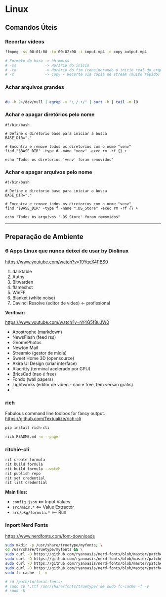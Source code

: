# Linux

## Comandos Úteis

### Recortar vídeos
``` bash
ffmpeg -ss 00:01:00 -to 00:02:00 -i input.mp4 -c copy output.mp4

# Formato da hora -> hh:mm:ss
# -ss             -> Horário do início
# -to             -> Horário do fim (considerando o inicio real do arquivo)
# -c              -> Copy - Recorte via copia de stream (muito rápido)

```

### Achar arquivos grandes

``` bash

du -h 2>/dev/null | egrep -v "\./.+/" | sort -h | tail -n 10

```

### Achar e apagar diretórios pelo nome

``` shell
#!/bin/bash

# Define o diretorio base para iniciar a busca
BASE_DIR="."

# Encontra e remove todos os diretorios com o nome "venv"
find "$BASE_DIR" -type d -name "venv" -exec rm -rf {} +

echo "Todos os diretorios 'venv' foram removidos"

```

### Achar e apagar arquivos pelo nome

``` shell
#!/bin/bash

# Define o diretorio base para iniciar a busca
BASE_DIR="."

# Encontra e remove todos os diretorios com o nome "venv"
find "$BASE_DIR" -type f -name ".DS_Store" -exec rm -rf {} +

echo "Todos os arquivos '.DS_Store' foram removidos"

```

---

## Preparação de Ambiente

### 6 Apps Linux que nunca deixei de usar by Diolinux

<https://www.youtube.com/watch?v=19YqeX4PBS0>

1. darktable
1. Authy
1. Bitwarden
1. flameshot
1. WinFF
1. Blanket (white noise)
1. Davinci Resolve (editor de video) <- profissional



**Verificar:**

<https://www.youtube.com/watch?v=nY4G5f8uJW0>

* Apostrophe (markdown)
* NewsFlash (feed rss)
* GnomePhotos
* Newton Mail
* Streamio (gestor de mídia)
* Sweet Home 3D (opensource)
* Akira UI Design (criar interface)
* Alacritty (terminal acelerado por GPU)
* BricsCad (nao é free)
* Fondo (wall papers)
* Lightworks (editor de video - nao e free, tem versao gratis)
* 


### rich

Fabulous command line toolbox for fancy output.
<https://github.com/Textualize/rich-cli>

``` bash
pip install rich-cli

rich README.md -m --pager
```

### ritchie-cli
``` bash
rit create formula
rit build formula
rit build formula --watch
rit publish repo
rit set credential
rit list credential
```
**Main files:**
* `config.json` <== Input Values
* `src/main.*`  <== Value Extractor
* `src/pkg/formula.*` <== Run

### Inport Nerd Fonts

<https://www.nerdfonts.com/font-downloads>

``` bash
sudo mkdir -p /usr/share/truetype/myfonts; \
cd /usr/share/truetype/myfonts && \
sudo curl -O https://github.com/ryanoasis/nerd-fonts/blob/master/patched-fonts/RobotoMono/Regular/complete/Roboto%20Mono%20Nerd%20Font%20Complete.ttf && \
sudo curl -O https://github.com/ryanoasis/nerd-fonts/blob/master/patched-fonts/UbuntuMono/Regular/complete/Ubuntu%20Mono%20Nerd%20Font%20Complete.ttf && \
sudo curl -O https://github.com/ryanoasis/nerd-fonts/blob/master/patched-fonts/VictorMono/Light/complete/Victor%20Mono%20Light%20Nerd%20Font%20Complete.ttf && \
sudo curl -O https://github.com/ryanoasis/nerd-fonts/blob/master/patched-fonts/VictorMono/Regular/complete/Victor%20Mono%20Regular%20Nerd%20Font%20Complete.ttf && \
sudo fc-cache -f -v

# cd /path/to/local-fonts/
# sudo cp *.ttf /usr/share/fonts/truetype/ && sudo fc-cache -f -v
# sudo -k
```
